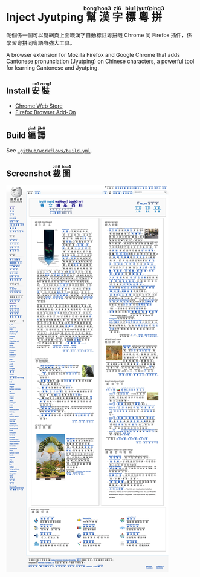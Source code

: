 <h1>Inject Jyutping <ruby>幫<rt>bong1</rt></ruby> <ruby>漢<rt>hon3</rt></ruby> <ruby>字<rt>zi6</rt></ruby> <ruby>標<rt>biu1</rt></ruby> <ruby>粵<rt>jyut6</rt></ruby> <ruby>拼<rt>ping3</rt></ruby></h1>

呢個係一個可以幫網頁上面嘅漢字自動標註粵拼嘅 Chrome 同 Firefox 插件，係學習粵拼同粵語嘅強大工具。

A browser extension for Mozilla Firefox and Google Chrome that adds Cantonese pronunciation (Jyutping) on Chinese characters, a powerful tool for learning Cantonese and Jyutping.

<h2>Install <ruby>安<rt>on1</rt></ruby> <ruby>裝<rt>zong1</rt></ruby> </h2>

-   [Chrome Web Store](https://chrome.google.com/webstore/detail/inject-jyutping/lfgpgjkjglogbndlkikjgbbfoiofbdjp)
-   [Firefox Browser Add-On](https://addons.mozilla.org/en-US/firefox/addon/inject-jyutping/)

<h2>Build <ruby>編<rt>pin1</rt></ruby> <ruby>譯<rt>jik6</rt></ruby> </h2>

See [`.github/workflows/build.yml`](.github/workflows/build.yml).

<h2>Screenshot <ruby>截<rt>zit6</rt></ruby> <ruby>圖<rt>tou4</rt></ruby> </h2>

![Demo](./demo.jpg)
